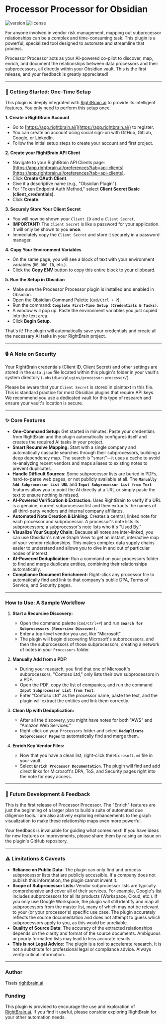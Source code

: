 # Processor Processor for Obsidian

![version](https://img.shields.io/badge/version-1.0.0-blue)
![license](https://img.shields.io/badge/license-MIT-green)

For anyone involved in vendor risk management, mapping out subprocessor relationships can be a complex and time-consuming task. This plugin is a powerful, specialized tool designed to automate and streamline that process.

Processor Processor acts as your AI-powered co-pilot to discover, map, enrich, and document the relationships between data processors and their subprocessors, all directly within your Obsidian vault. This is the first release, and your feedback is greatly appreciated!

---

### 🚀 Getting Started: One-Time Setup

This plugin is deeply integrated with [RightBrain.ai](https://rightbrain.ai) to provide its intelligent features. You only need to perform this setup once.

**1. Create a RightBrain Account**

* Go to [https://app.rightbrain.ai/](https://app.rightbrain.ai/) to register.
* You can create an account using social sign-on with GitHub, GitLab, Google, or LinkedIn.
* Follow the initial setup steps to create your account and first project.

**2. Create your RightBrain API Client**

* Navigate to your RightBrain API Clients page: [https://app.rightbrain.ai/preferences?tab=api-clients](https://app.rightbrain.ai/preferences?tab=api-clients).
* Click **Create OAuth Client**.
* Give it a descriptive name (e.g., "Obsidian Plugin").
* For "Token Endpoint Auth Method," select **Client Secret Basic (client_credentials)**.
* Click **Create**.

**3. Securely Store Your Client Secret**

* You will now be shown your `Client ID` and a `Client Secret`.
* **IMPORTANT:** The `Client Secret` is like a password for your application. It will only be shown to you **once**.
* Immediately copy the `Client Secret` and store it securely in a password manager.

**4. Copy Your Environment Variables**

* On the same page, you will see a block of text with your environment variables (`RB_ORG_ID`, etc.).
* Click the **Copy ENV** button to copy this entire block to your clipboard.

**5. Run the Setup in Obsidian**

* Make sure the Processor Processor plugin is installed and enabled in Obsidian.
* Open the Obsidian Command Palette (`Cmd/Ctrl + P`).
* Run the command: **`Complete First-Time Setup (Credentials & Tasks)`**.
* A window will pop up. Paste the environment variables you just copied into the text area.
* Click **Begin Setup**.

That's it! The plugin will automatically save your credentials and create all the necessary AI tasks in your RightBrain project.

---

### 🔒 A Note on Security

Your RightBrain credentials (Client ID, Client Secret) and other settings are stored in the `data.json` file located within this plugin's folder in your vault's system directory (`.obsidian/plugins/processor-processor/`).

Please be aware that your `Client Secret` is stored in plaintext in this file. This is standard practice for most Obsidian plugins that require API keys. We recommend you use a dedicated vault for this type of research and ensure your vault's location is secure.

---

### ✨ Core Features

* **One-Command Setup:** Get started in minutes. Paste your credentials from RightBrain and the plugin automatically configures itself and creates the required AI tasks in your project.
* **Smart Recursive Mapping:** Start with a single company and automatically cascade searches through their subprocessors, building a deep dependency map. The search is "smart"—it uses a cache to avoid re-analyzing recent vendors and maps aliases to existing notes to prevent duplicates.
* **Handle Difficult Sources:** Some subprocessor lists are buried in PDFs, hard-to-parse web pages, or not publicly available at all. The **`Manually Add Subprocessor List URL`** and **`Input Subprocessor List from Text`** features allow you to point the AI directly at a URL or simply paste the text to ensure nothing is missed.
* **AI-Powered Verification & Extraction:** Uses RightBrain to verify if a URL is a genuine, current subprocessor list and then extracts the names of all third-party vendors and internal company affiliates.
* **Automated Note Creation & Linking:** Creates a central, linked note for each processor and subprocessor. A processor's note lists its subprocessors; a subprocessor's note lists who it's "Used By."
* **Visualize Your Supply Chain:** Because all notes are inter-linked, you can use Obsidian's native Graph View to get an instant, interactive map of your vendor relationships. This makes complex data supply chains easier to understand and allows you to dive in and out of particular nodes of interest.
* **AI-Powered Deduplication:** Run a command on your processors folder to find and merge duplicate entities, combining their relationships automatically.
* **Compliance Document Enrichment:** Right-click any processor file to automatically find and link to that company's public DPA, Terms of Service, and Security pages.

---

### How to Use: A Sample Workflow

1.  **Start a Recursive Discovery:**
    * Open the command palette (`Cmd/Ctrl+P`) and run **`Search for Subprocessors (Recursive Discover)`**.
    * Enter a top-level vendor you use, like "Microsoft".
    * The plugin will begin discovering Microsoft's subprocessors, and then the subprocessors of those subprocessors, creating a network of notes in your `Processors` folder.

2.  **Manually Add from a PDF:**
    * During your research, you find that one of Microsoft's subprocessors, "Contoso Ltd," only lists their own subprocessors in a PDF.
    * Open the PDF, copy the list of companies, and run the command **`Input Subprocessor List from Text`**.
    * Enter "Contoso Ltd" as the processor name, paste the text, and the plugin will extract the entities and link them correctly.

3.  **Clean Up with Deduplication:**
    * After all the discovery, you might have notes for both "AWS" and "Amazon Web Services."
    * Right-click on your `Processors` folder and select **`Deduplicate Subprocessor Pages`** to automatically find and merge them.

4.  **Enrich Key Vendor Files:**
    * Now that you have a clean list, right-click the `Microsoft.md` file in your vault.
    * Select **`Enrich Processor Documentation`**. The plugin will find and add direct links for Microsoft's DPA, ToS, and Security pages right into the note for easy access.

---

### 🌱 Future Development & Feedback

This is the first release of Processor Processor. The "Enrich" features are just the beginning of a larger plan to build a suite of automated due diligence tools. I am also actively exploring enhancements to the graph visualization to make these relationship maps even more powerful.

Your feedback is invaluable for guiding what comes next! If you have ideas for new features or improvements, please share them by raising an issue on the plugin's GitHub repository.

---

### ⚠️ Limitations & Caveats

* **Reliance on Public Data:** The plugin can only find and process subprocessor lists that are publicly accessible. If a company does not publish this information, the plugin cannot invent it.
* **Scope of Subprocessor Lists:** Vendor subprocessor lists are typically comprehensive and cover all of their services. For example, Google's list includes subprocessors for all its products (Workspace, Cloud, etc.). If you only use Google Workspace, the plugin will still identify and map all subprocessors from the master list, many of which may not be relevant to your (or your processor's) specific use case. The plugin accurately reflects the source documentation and does not attempt to guess which subprocessors apply to you, as this would be unreliable.
* **Quality of Source Data:** The accuracy of the extracted relationships depends on the clarity and format of the source documents. Ambiguous or poorly formatted lists may lead to less accurate results.
* **This is not Legal Advice:** The plugin is a tool to accelerate research. It is not a substitute for professional legal or compliance advice. Always verify critical information.

---

### Author

Tisats
[rightbrain.ai](https://rightbrain.ai)

### Funding

This plugin is provided to encourage the use and exploration of [RightBrain.ai](https://rightbrain.ai). If you find it useful, please consider exploring RightBrain for your other automation needs.